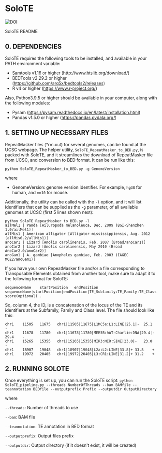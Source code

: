 # SoloTE
[![DOI](https://img.shields.io/badge/DOI-10.1038%2Fs42003--022--04020--5-yellow)](https://www.nature.com/articles/s42003-022-04020-5)

SoloTE README

## 0. DEPENDENCIES
SoloTE requires the following tools to be installed, and available in your PATH environment variable:
- Samtools v1.16 or higher (http://www.htslib.org/download/)
- BEDTools v2.29.2 or higher (https://github.com/arq5x/bedtools2/releases)
- R v4 or higher (https://www.r-project.org/)

Also, Python3.9.5 or higher should be available in your computer, along with the following modules:
- Pysam (https://pysam.readthedocs.io/en/latest/installation.html)
- Pandas v1.5.0 or higher (https://pandas.pydata.org/)


## 1. SETTING UP NECESSARY FILES

RepeatMasker files (\*rm.out) for several genomes, can be found at the UCSC webpage. The helper utility, `SoloTE_RepeatMasker_to_BED.py`, is packed with SoloTE, and it streamlines the download of RepeatMasker file from UCSC, and conversion to BED format. It can be run like this:
```
python SoloTE_RepeatMasker_to_BED.py -g GenomeVersion
```
where
- GenomeVersion: genome version identifier. For example, `hg38` for human, and `mm10` for mouse.

Additionally, the utility can be called with the `-l` option, and it will list identifiers that can be supplied as the `-g` parameter, of all available genomes at UCSC (first 5 lines shown next):
```
python SoloTE_RepeatMasker_to_BED.py -l
ailMel1	| Panda [Ailuropoda melanoleuca, Dec. 2009 (BGI-Shenzhen 1.0/ailMel1)]
allMis1	| American alligator [Alligator mississippiensis, Aug. 2012 (allMis0.2/allMis1)]
anoCar1	| Lizard [Anolis carolinensis, Feb. 2007 (Broad/anoCar1)]
anoCar2	| Lizard [Anolis carolinensis, May 2010 (Broad AnoCar2.0/anoCar2)]
anoGam1	| A. gambiae [Anopheles gambiae, Feb. 2003 (IAGEC MOZ2/anoGam1)]
```

If you have your own RepeatMasker file and/or a file corresponding to Transposable Elements obtained from another tool, make sure to adapt it to the following format for SoloTE:
```
sequenceName	startPosition	endPosition	sequenceName|startPosition|endPosition|TE_Subfamily:TE_Family:TE_Class|strand	score(optional)	.
```

So, column 4, the ID, is a concatenation of the locus of the TE and its identifiers at the Subfamily, Family and Class level. The file should look like this:
```
chr1	11505	11675	chr1|11505|11675|L1MC5a:L1:LINE|25.1|-	25.1	-
chr1	11678	11780	chr1|11678|11780|MER5B:hAT-Charlie:DNA|29.4|-	29.4	-
chr1	15265	15355	chr1|15265|15355|MIR3:MIR:SINE|23.0|-	23.0	-
chr1	18907	19048	chr1|18907|19048|L2a:L2:LINE|33.8|+	33.8	+
chr1	19972	20405	chr1|19972|20405|L3:CR1:LINE|31.2|+	31.2	+
```


## 2. RUNNING SOLOTE

Once everything is set up, you can run the SoloTE script:
```python SoloTE_pipeline.py --threads NumberOfThreads --bam BAMfile --teannotation BEDfile --outputprefix Prefix --outputdir OutputDirectory```

where

`--threads`: Number of threads to use

`--bam`: BAM file

`--teannotation`: TE annotation in BED format

`--outputprefix`: Output files prefix

`--outputdir`: Output directory (if it doesn't exist, it will be created)

